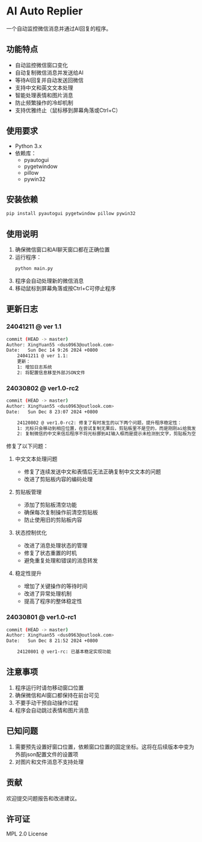 # AI Auto Replier

一个自动监控微信消息并通过AI回复的程序。

## 功能特点

- 自动监控微信窗口变化
- 自动复制微信消息并发送给AI
- 等待AI回复并自动发送回微信
- 支持中文和英文文本处理
- 智能处理表情和图片消息
- 防止频繁操作的冷却机制
- 支持优雅终止（鼠标移到屏幕角落或Ctrl+C）

## 使用要求

- Python 3.x
- 依赖库：
  - pyautogui
  - pygetwindow
  - pillow
  - pywin32

## 安装依赖
```bash
pip install pyautogui pygetwindow pillow pywin32
```
## 使用说明

1. 确保微信窗口和AI聊天窗口都在正确位置
2. 运行程序：
   ```bash
   python main.py
   ```
3. 程序会自动处理新的微信消息
4. 移动鼠标到屏幕角落或按Ctrl+C可停止程序

## 更新日志

### 24041211 @ ver 1.1
```bash
commit (HEAD -> master)
Author: XingYuan55 <dus0963@outlook.com>
Date:   Sun Dec 14 9:26 2024 +0800
    24041211 @ ver 1.1: 
    更新：
    1: 增加日志系统
    2: 将配置信息移至外部JSON文件
```


### 24030802 @ ver1.0-rc2
```bash
commit (HEAD -> master)
Author: XingYuan55 <dus0963@outlook.com>
Date:   Sun Dec 8 23:07 2024 +0800

    24120802 @ ver1.0-rc2: 修复了有时发生的以下两个问题，提升程序稳定性：
    1: 光标只会移动到相应位置，在尝试复制无果后，剪贴板里不是空的，而是刚刚ai给我发的消息，然后会将AI发来的信息发回去。
    2: 复制微信的中文来信后程序不将光标挪到AI输入框而是提示未检测到文字，剪贴板为空[]。经检验，程序确实选中了中文来信，但是就是没发给AI。
```

修复了以下问题：
1. 中文文本处理问题
   - 修复了连续发送中文和表情后无法正确复制中文文本的问题
   - 改进了剪贴板内容的编码处理

2. 剪贴板管理
   - 添加了剪贴板清空功能
   - 确保每次复制操作前清空剪贴板
   - 防止使用旧的剪贴板内容

3. 状态控制优化
   - 改进了消息处理状态的管理
   - 修复了状态重置的时机
   - 避免重复处理和错误的消息转发

4. 稳定性提升
   - 增加了关键操作的等待时间
   - 改进了异常处理机制
   - 提高了程序的整体稳定性

### 24030801 @ ver1.0-rc1
```bash
commit (HEAD -> master)
Author: XingYuan55 <dus0963@outlook.com> 
Date:   Sun Dec 8 21:52 2024 +0800

    24120801 @ ver1-rc: 已基本稳定实现功能
```

## 注意事项

1. 程序运行时请勿移动窗口位置
2. 确保微信和AI窗口都保持在前台可见
3. 不要手动干预自动操作过程
4. 程序会自动跳过表情和图片消息

## 已知问题

1. 需要预先设置好窗口位置，依赖窗口位置的固定坐标。这将在后续版本中变为外部json配置文件的设置项
2. 对图片和文件消息不支持处理

## 贡献

欢迎提交问题报告和改进建议。

## 许可证

MPL 2.0 License
